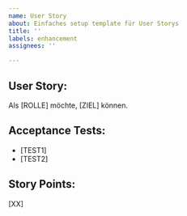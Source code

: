 ```yaml
---
name: User Story
about: Einfaches setup template für User Storys
title: ''
labels: enhancement
assignees: ''

---
```


**User Story**: 
- 
Als [ROLLE] möchte, [ZIEL] können.

**Acceptance Tests**:
-
- [TEST1]
- [TEST2]

**Story Points**:
-
[XX]
